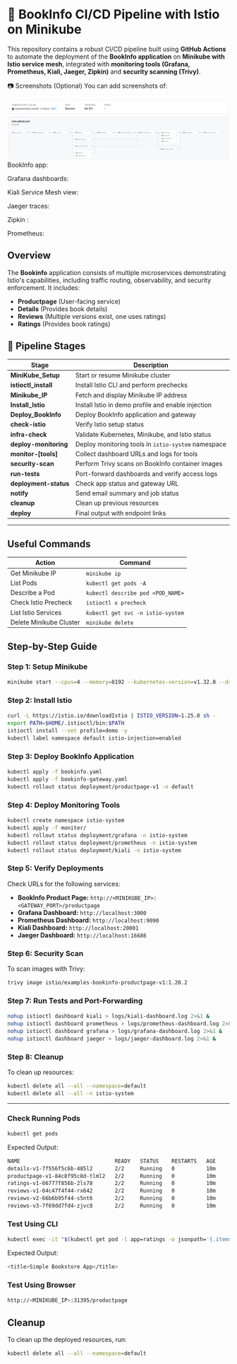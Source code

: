 # 🚀 BookInfo CI/CD Pipeline with Istio on Minikube

This repository contains a robust CI/CD pipeline built using **GitHub Actions** to automate the deployment of the **BookInfo application** on **Minikube with Istio service mesh**, integrated with **monitoring tools (Grafana, Prometheus, Kiali, Jaeger, Zipkin)** and **security scanning (Trivy)**.

📷 Screenshots (Optional)
You can add screenshots of:

![CI/CD Pipeline Overview](images/ci-cd.png)
BookInfo app:

Grafana dashboards:

Kiali Service Mesh view:

Jaeger traces:

Zipkin :

Prometheus:

## Overview
The **Bookinfo** application consists of multiple microservices demonstrating Istio's capabilities, including traffic routing, observability, and security enforcement. It includes:
- **Productpage** (User-facing service)
- **Details** (Provides book details)
- **Reviews** (Multiple versions exist, one uses ratings)
- **Ratings** (Provides book ratings)


## 🧭 Pipeline Stages

| Stage | Description |
|-------|-------------|
| **MiniKube_Setup** | Start or resume Minikube cluster |
| **istioctl_install** | Install Istio CLI and perform prechecks |
| **Minikube_IP** | Fetch and display Minikube IP address |
| **Install_Istio** | Install Istio in demo profile and enable injection |
| **Deploy_BookInfo** | Deploy BookInfo application and gateway |
| **check-istio** | Verify Istio setup status |
| **infra-check** | Validate Kubernetes, Minikube, and Istio status |
| **deploy-monitoring** | Deploy monitoring tools in `istio-system` namespace |
| **monitor-[tools]** | Collect dashboard URLs and logs for tools |
| **security-scan** | Perform Trivy scans on BookInfo container images |
| **run-tests** | Port-forward dashboards and verify access logs |
| **deployment-status** | Check app status and gateway URL |
| **notify** | Send email summary and job status |
| **cleanup** | Clean up previous resources |
| **deploy** | Final output with endpoint links |

---
## Useful Commands
| Action | Command |
|--------|---------|
| Get Minikube IP | `minikube ip` |
| List Pods | `kubectl get pods -A` |
| Describe a Pod | `kubectl describe pod <POD_NAME>` |
| Check Istio Precheck | `istioctl x precheck` |
| List Istio Services | `kubectl get svc -n istio-system` |
| Delete Minikube Cluster | `minikube delete` |


## Step-by-Step Guide

### Step 1: Setup Minikube
```bash
minikube start --cpus=4 --memory=8192 --kubernetes-version=v1.32.0 --driver=virtualbox
```

### Step 2: Install Istio
```bash
curl -L https://istio.io/downloadIstio | ISTIO_VERSION=1.25.0 sh -
export PATH=$HOME/.istioctl/bin:$PATH
istioctl install --set profile=demo -y
kubectl label namespace default istio-injection=enabled
```

### Step 3: Deploy BookInfo Application
```bash
kubectl apply -f bookinfo.yaml
kubectl apply -f bookinfo-gateway.yaml
kubectl rollout status deployment/productpage-v1 -n default
```

### Step 4: Deploy Monitoring Tools
```bash
kubectl create namespace istio-system
kubectl apply -f moniter/
kubectl rollout status deployment/grafana -n istio-system
kubectl rollout status deployment/prometheus -n istio-system
kubectl rollout status deployment/kiali -n istio-system
```

### Step 5: Verify Deployments
Check URLs for the following services:
- **BookInfo Product Page:** `http://<MINIKUBE_IP>:<GATEWAY_PORT>/productpage`
- **Grafana Dashboard:** `http://localhost:3000`
- **Prometheus Dashboard:** `http://localhost:9090`
- **Kiali Dashboard:** `http://localhost:20001`
- **Jaeger Dashboard:** `http://localhost:16686`

### Step 6: Security Scan
To scan images with Trivy:
```bash
trivy image istio/examples-bookinfo-productpage-v1:1.20.2
```

### Step 7: Run Tests and Port-Forwarding
```bash
nohup istioctl dashboard kiali > logs/kiali-dashboard.log 2>&1 &
nohup istioctl dashboard prometheus > logs/prometheus-dashboard.log 2>&1 &
nohup istioctl dashboard grafana > logs/grafana-dashboard.log 2>&1 &
nohup istioctl dashboard jaeger > logs/jaeger-dashboard.log 2>&1 &
```

### Step 8: Cleanup
To clean up resources:
```bash
kubectl delete all --all --namespace=default
kubectl delete all --all -n istio-system
```

---


### Check Running Pods
```bash
kubectl get pods
```
Expected Output:
```bash
NAME                              READY   STATUS    RESTARTS   AGE
details-v1-7f556f5c6b-485l2       2/2     Running   0          10m
productpage-v1-84c8f95c8d-tlml2   2/2     Running   0          10m
ratings-v1-66777f856b-2ls78       2/2     Running   0          10m
reviews-v1-64c47f4f44-rx642       2/2     Running   0          10m
reviews-v2-66b6b95f44-s5nt6       2/2     Running   0          10m
reviews-v3-7f69dd7fd4-zjvc8       2/2     Running   0          10m
```

### Test Using CLI
```bash
kubectl exec -it "$(kubectl get pod -l app=ratings -o jsonpath='{.items[0].metadata.name}')" -c ratings -- curl productpage:9080/productpage | grep -o "<title>.*</title>"
```
Expected Output:
```bash
<title>Simple Bookstore App</title>
```

### Test Using Browser
```bash
http://<MINIKUBE_IP>:31395/productpage
```

## Cleanup
To clean up the deployed resources, run:
```bash
kubectl delete all --all --namespace=default
```


